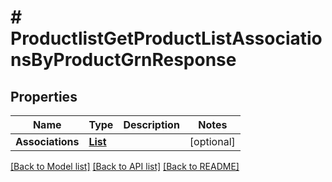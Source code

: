 # # ProductlistGetProductListAssociationsByProductGrnResponse


## Properties 


Name | Type | Description | Notes
------------ | ------------- | ------------- | -------------
**Associations**| [**List<ProductlistProductListAssociation>**](ProductlistProductListAssociation.md) |   | [optional]


[[Back to Model list]](../../README.md#models) [[Back to API list]](../../README.md#endpoints) [[Back to README]](../../README.md)

